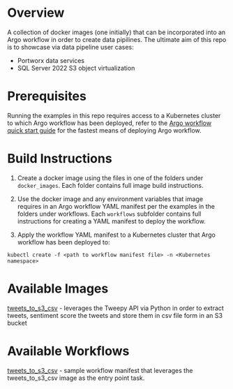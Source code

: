 # Overview

A collection of docker images (one initially) that can be incorporated into an Argo workflow in order to create data pipilines. The ultimate aim of this repo is to showcase via data pipeline user cases:

- Portworx data services
- SQL Server 2022 S3 object virtualization

# Prerequisites

Running the examples in this repo requires access to a Kubernetes cluster to which Argo workflow has been deployed, refer to the [Argo workflow quick start guide](https://argoproj.github.io/argo-workflows/quick-start/) for the fastest means of deploying Argo workflow.

# Build Instructions

1. Create a docker image using the files in one of the folders under ```docker_images```. Each folder contains full image build instructions. 

2. Use the docker image and any environment variables that image requires in an Argo workflow YAML manifest per the examples in the folders under workflows. Each ```workflows``` subfolder contains full instructions for creating a YAML manifest to deploy the workflow. 

3. Apply the workflow YAML manifest to a Kubernetes cluster that Argo workflow has been deployed to:

```
kubectl create -f <path to workflow manifest file> -n <Kubernetes namespace>
```
# Available Images

[tweets_to_s3_csv](https://github.com/chrisadkin/Argo-Data-Pipeline-Gallery/blob/main/docker_images/tweets_to_s3_csv/README.md) - leverages the Tweepy API via Python in order to extract tweets, sentiment score the tweets and store them in csv file form in an S3 bucket

# Available Workflows

[tweets_to_s3_csv](https://github.com/chrisadkin/Argo-Data-Pipeline-Gallery/tree/main/workflows/tweets_to_s3_csv) - sample workflow manifest that leverages the tweets_to_s3_csv image as the entry point task.
